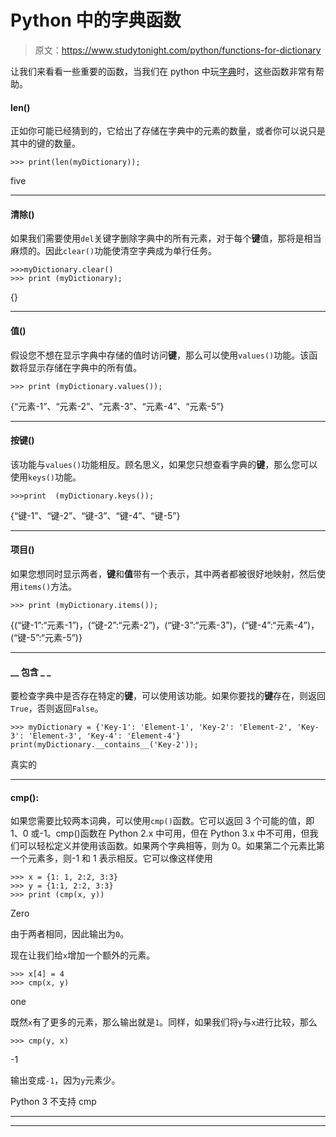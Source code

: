 # Python 中的字典函数

> 原文：<https://www.studytonight.com/python/functions-for-dictionary>

让我们来看看一些重要的函数，当我们在 python 中玩[字典](dictionaries-in-python)时，这些函数非常有帮助。

#### len()

正如你可能已经猜到的，它给出了存储在字典中的元素的数量，或者你可以说只是其中的键的数量。

```
>>> print(len(myDictionary));
```

five

* * *

#### 清除()

如果我们需要使用`del`关键字删除字典中的所有元素，对于每个**键**值，那将是相当麻烦的。因此`clear()`功能使清空字典成为单行任务。

```
>>>myDictionary.clear()
>>> print (myDictionary);
```

{}

* * *

#### 值()

假设您不想在显示字典中存储的值时访问**键**，那么可以使用`values()`功能。该函数将显示存储在字典中的所有值。

```
>>> print (myDictionary.values());
```

{“元素-1”、“元素-2”、“元素-3”、“元素-4”、“元素-5”}

* * *

#### 按键()

该功能与`values()`功能相反。顾名思义，如果您只想查看字典的**键**，那么您可以使用`keys()`功能。

```
>>>print  (myDictionary.keys());
```

{“键-1”、“键-2”、“键-3”、“键-4”、“键-5”}

* * *

#### 项目()

如果您想同时显示两者，**键**和**值**带有一个表示，其中两者都被很好地映射，然后使用`items()`方法。

```
>>> print (myDictionary.items());
```

{(“键-1”:“元素-1”)，(“键-2”:“元素-2”)，(“键-3”:“元素-3”)，(“键-4”:“元素-4”)，(“键-5”:“元素-5”)}

* * *

#### __ 包含 _ _

要检查字典中是否存在特定的**键**，可以使用该功能。如果你要找的**键**存在，则返回`True`，否则返回`False`。

```
>>> myDictionary = {'Key-1': 'Element-1', 'Key-2': 'Element-2', 'Key-3': 'Element-3', 'Key-4': 'Element-4'}
print(myDictionary.__contains__('Key-2'));
```

真实的

* * *

#### cmp():

如果您需要比较两本词典，可以使用`cmp()`函数。它可以返回 3 个可能的值，即 1、0 或-1。cmp()函数在 Python 2.x 中可用，但在 Python 3.x 中不可用，但我们可以轻松定义并使用该函数。如果两个字典相等，则为 0。如果第二个元素比第一个元素多，则-1 和 1 表示相反。它可以像这样使用

```
>>> x = {1: 1, 2:2, 3:3}
>>> y = {1:1, 2:2, 3:3}
>>> print (cmp(x, y))
```

Zero

由于两者相同，因此输出为`0`。

现在让我们给`x`增加一个额外的元素。

```
>>> x[4] = 4
>>> cmp(x, y)
```

one

既然`x`有了更多的元素，那么输出就是`1`。同样，如果我们将`y`与`x`进行比较，那么

```
>>> cmp(y, x)
```

-1

输出变成`-1`，因为`y`元素少。

Python 3 不支持 cmp

* * *

* * *